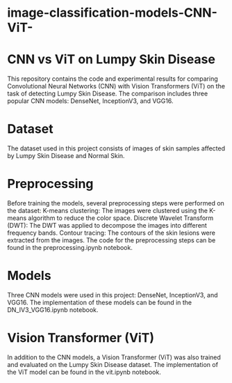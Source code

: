 # image-classification-models-CNN-ViT-


# CNN vs ViT on Lumpy Skin Disease
This repository contains the code and experimental results for comparing Convolutional Neural Networks (CNN) with Vision Transformers (ViT) on the task of detecting Lumpy Skin Disease. The comparison includes three popular CNN models: DenseNet, InceptionV3, and VGG16.

# Dataset
The dataset used in this project consists of images of skin samples affected by Lumpy Skin Disease and Normal Skin.

# Preprocessing
Before training the models, several preprocessing steps were performed on the dataset:
K-means clustering: The images were clustered using the K-means algorithm to reduce the color space.
Discrete Wavelet Transform (DWT): The DWT was applied to decompose the images into different frequency bands.
Contour tracing: The contours of the skin lesions were extracted from the images.
The code for the preprocessing steps can be found in the preprocessing.ipynb notebook.

# Models
Three CNN models were used in this project: DenseNet, InceptionV3, and VGG16. The implementation of these models can be found in the DN_IV3_VGG16.ipynb notebook.

# Vision Transformer (ViT)
In addition to the CNN models, a Vision Transformer (ViT) was also trained and evaluated on the Lumpy Skin Disease dataset. The implementation of the ViT model can be found in the vit.ipynb notebook.
